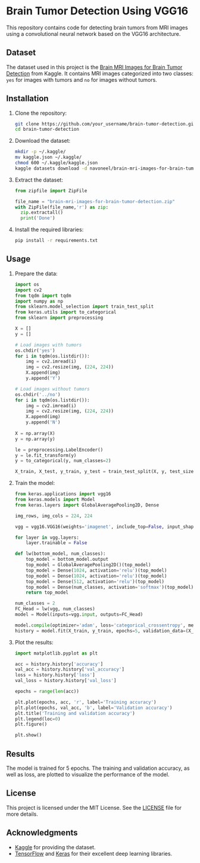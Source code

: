 
# Brain Tumor Detection Using VGG16

This repository contains code for detecting brain tumors from MRI images using a convolutional neural network based on the VGG16 architecture.

## Dataset

The dataset used in this project is the [Brain MRI Images for Brain Tumor Detection](https://www.kaggle.com/navoneel/brain-mri-images-for-brain-tumor-detection) from Kaggle. It contains MRI images categorized into two classes: `yes` for images with tumors and `no` for images without tumors.

## Installation

1. Clone the repository:
   ```bash
   git clone https://github.com/your_username/brain-tumor-detection.git
   cd brain-tumor-detection
   ```

2. Download the dataset:
   ```bash
   mkdir -p ~/.kaggle/
   mv kaggle.json ~/.kaggle/
   chmod 600 ~/.kaggle/kaggle.json
   kaggle datasets download -d navoneel/brain-mri-images-for-brain-tumor-detection
   ```

3. Extract the dataset:
   ```python
   from zipfile import ZipFile

   file_name = "brain-mri-images-for-brain-tumor-detection.zip"
   with ZipFile(file_name,'r') as zip:
     zip.extractall()
     print('Done')
   ```

4. Install the required libraries:
   ```bash
   pip install -r requirements.txt
   ```

## Usage

1. Prepare the data:
   ```python
   import os
   import cv2
   from tqdm import tqdm
   import numpy as np
   from sklearn.model_selection import train_test_split
   from keras.utils import to_categorical
   from sklearn import preprocessing

   X = []
   y = []
   
   # Load images with tumors
   os.chdir('yes')
   for i in tqdm(os.listdir()):
       img = cv2.imread(i)
       img = cv2.resize(img, (224, 224))
       X.append(img)
       y.append('Y')

   # Load images without tumors
   os.chdir('../no')
   for i in tqdm(os.listdir()):
       img = cv2.imread(i)
       img = cv2.resize(img, (224, 224))
       X.append(img)
       y.append('N')
       
   X = np.array(X)
   y = np.array(y)
   
   le = preprocessing.LabelEncoder()
   y = le.fit_transform(y)
   y = to_categorical(y, num_classes=2)
   
   X_train, X_test, y_train, y_test = train_test_split(X, y, test_size=0.33, random_state=42)
   ```

2. Train the model:
   ```python
   from keras.applications import vgg16
   from keras.models import Model
   from keras.layers import GlobalAveragePooling2D, Dense
   
   img_rows, img_cols = 224, 224
   
   vgg = vgg16.VGG16(weights='imagenet', include_top=False, input_shape=(img_rows, img_cols, 3))
   
   for layer in vgg.layers:
       layer.trainable = False

   def lw(bottom_model, num_classes):
       top_model = bottom_model.output
       top_model = GlobalAveragePooling2D()(top_model)
       top_model = Dense(1024, activation='relu')(top_model)
       top_model = Dense(1024, activation='relu')(top_model)
       top_model = Dense(512, activation='relu')(top_model)
       top_model = Dense(num_classes, activation='softmax')(top_model)
       return top_model

   num_classes = 2
   FC_Head = lw(vgg, num_classes)
   model = Model(inputs=vgg.input, outputs=FC_Head)

   model.compile(optimizer='adam', loss='categorical_crossentropy', metrics=['accuracy'])
   history = model.fit(X_train, y_train, epochs=5, validation_data=(X_test, y_test), verbose=1)
   ```

3. Plot the results:
   ```python
   import matplotlib.pyplot as plt
   
   acc = history.history['accuracy']
   val_acc = history.history['val_accuracy']
   loss = history.history['loss']
   val_loss = history.history['val_loss']
   
   epochs = range(len(acc))
   
   plt.plot(epochs, acc, 'r', label='Training accuracy')
   plt.plot(epochs, val_acc, 'b', label='Validation accuracy')
   plt.title('Training and validation accuracy')
   plt.legend(loc=0)
   plt.figure()
   
   plt.show()
   ```

## Results

The model is trained for 5 epochs. The training and validation accuracy, as well as loss, are plotted to visualize the performance of the model.

## License

This project is licensed under the MIT License. See the [LICENSE](LICENSE) file for more details.

## Acknowledgments

- [Kaggle](https://www.kaggle.com/) for providing the dataset.
- [TensorFlow](https://www.tensorflow.org/) and [Keras](https://keras.io/) for their excellent deep learning libraries.



